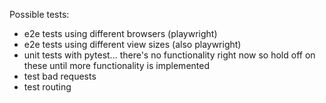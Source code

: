 Possible tests:
- e2e tests using different browsers (playwright)
- e2e tests using different view sizes (also playwright)
- unit tests with pytest... there's no functionality right now so hold off on these until more functionality is implemented
- test bad requests
- test routing